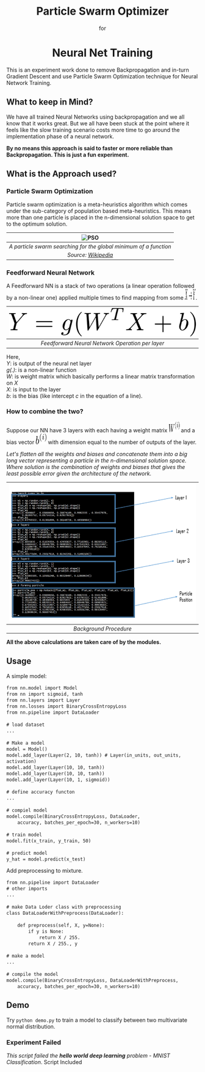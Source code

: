 <h1 align="center">Particle Swarm Optimizer</h1> 
<p align="center">for</p>
<h1 align="center">Neural Net Training</h1>

This is an experiment work done to remove Backpropagation and in-turn Gradient Descent 
and use Particle Swarm Optimization technique for Neural Network Training.

## What to keep in Mind?
We have all trained Neural Networks using backpropagation and we all know that it works great. 
But we all have been stuck at the point where it feels like the slow training scenario costs 
more time to go around the implementation phase of a neural network.

**By no means this approach is said to faster or more reliable than Backpropagation. This is just a fun experiment.**

## What is the Approach used?
### Particle Swarm Optimization
Particle swarm optimization is a meta-heuristics algorithm which comes 
under the sub-category of population based meta-heuristics. This means more than one 
particle is placed in the n-dimensional solution space to get to the optimum solution.

| ![PSO](https://github.com/prateeksarangi/FinalYear_Project/blob/main/PSO-for-Neural-Nets-master/images/ParticleSwarmArrowsAnimation.gif)|
|:-----------------------------------------------:|
| *A particle swarm searching for the global minimum of a function* |
| *Source: [Wikipedia](https://en.wikipedia.org/wiki/Particle_swarm_optimization)*|

### Feedforward Neural Network
A Feedforward NN is a stack of two operations (a linear operation followed by a non-linear one) applied multiple times to find mapping from some <img src="https://github.com/prateeksarangi/FinalYear_Project/blob/main/PSO-for-Neural-Nets-master/images/XtoY.png" height=28 width=28>.

| ![Feedforward NN operation](https://github.com/prateeksarangi/FinalYear_Project/blob/main/PSO-for-Neural-Nets-master/images/nn_operation.png)|
| :---------------------------------------------------:|
| *Feedforward Neural Network Operation per layer* |

Here,<br/>
*Y*: is output of the neural net layer<br/>
*g(.)*: is a non-linear function<br/>
*W*: is weight matrix which basically performs a linear matrix transformation on *X*<br/>
*X*: is input to the layer<br/>
*b*: is the bias (like intercept *c* in the equation of a line).

### How to combine the two?
Suppose our NN have 3 layers with each having a weight matrix <img src="https://github.com/prateeksarangi/FinalYear_Project/blob/main/PSO-for-Neural-Nets-master/images/layeri_w.png" height=28 width=28> and a bias vector <img src="https://github.com/prateeksarangi/FinalYear_Project/blob/main/PSO-for-Neural-Nets-master/images/layeri_b.png" height=28 width=28> with dimension equal to the number of outputs of the layer.

*Let's flatten all the weights and biases and concatenate them into a big long vector representing a particle in the n-dimensional solution space. Where solution is the combination of weights and biases that gives the least possible error given the architecture of the network.*

| ![Background Procedure](https://github.com/prateeksarangi/FinalYear_Project/blob/main/PSO-for-Neural-Nets-master/images/background_process.png)|
| :---------------------------------------------------:|
| *Background Procedure* |

**All the above calculations are taken care of by the modules.**

## Usage

A simple model:

```
from nn.model import Model
from nn import sigmoid, tanh
from nn.layers import Layer
from nn.losses import BinaryCrossEntropyLoss
from nn.pipeline import DataLoader

# load dataset
...

# Make a model
model = Model()
model.add_layer(Layer(2, 10, tanh)) # Layer(in_units, out_units, activation)
model.add_layer(Layer(10, 10, tanh))
model.add_layer(Layer(10, 10, tanh))
model.add_layer(Layer(10, 1, sigmoid))

# define accuracy functon
...

# compiel model
model.compile(BinaryCrossEntropyLoss, DataLoader,
    accuracy, batches_per_epoch=30, n_workers=10)

# train model
model.fit(x_train, y_train, 50)

# predict model
y_hat = model.predict(x_test)
```

Add preprocessing to mixture.

```
from nn.pipeline import DataLoader
# other imports
...

# make Data Loder class with preprocessing 
class DataLoaderWithPreprocess(DataLoader):

    def preprocess(self, X, y=None):
        if y is None:
            return X / 255.
        return X / 255., y

# make a model
...

# compile the model
model.compile(BinaryCrossEntropyLoss, DataLoaderWithPreprocess,
    accuracy, batches_per_epoch=30, n_workers=10)
```

## Demo
Try ``python demo.py`` to train a model to classify between two multivariate normal distribution.

### Experiment Failed
*This script failed the **hello world deep learning** problem - MNIST Classification*. Script Included
